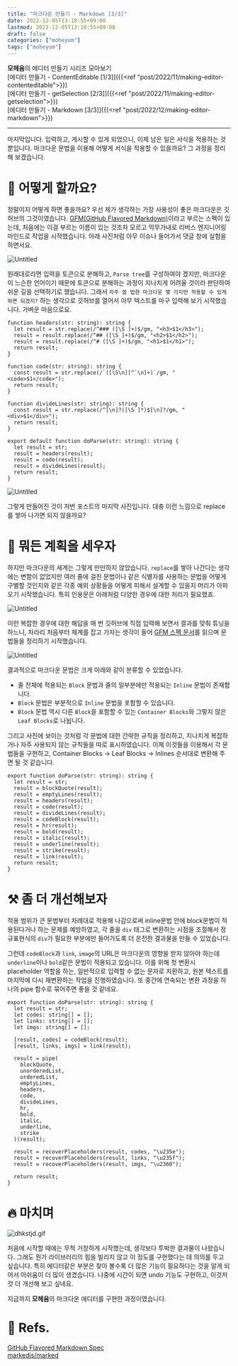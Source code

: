 ```yaml
---
title: "마크다운 만들기 - Markdown [3/3]"
date: 2022-12-05T13:18:55+09:00
lastmod: 2022-12-05T13:18:55+09:00
draft: false
categories: ["moheyum"]
tags: ["moheyum"]
---
```


**모헤윰**의 에디터 만들기 시리즈 모아보기  
[에디터 만들기 - ContentEditable [1/3]]({{<ref "post/2022/11/making-editor-contenteditable">}})  
[에디터 만들기 - getSelection [2/3]]({{<ref "post/2022/11/making-editor-getselection">}})  
[에디터 만들기 - Markdown [3/3]]({{<ref "post/2022/12/making-editor-markdown">}})

---

마지막입니다. 입력하고, 게시할 수 있게 되었으니, 이제 남은 일은 서식을 적용하는 것 뿐입니다. 마크다운 문법을 이용해 어떻게 서식을 적용할 수 있을까요? 그 과정을 정리해 보겠습니다.

# 🤷 어떻게 할까요?

정말이지 어떻게 하면 좋을까요? 우선 제가 생각하는 가장 사용성이 좋은 마크다운은 깃허브의 그것이였습니다. [GFM(GitHub Flavored Markdown)](https://github.github.com/gfm/)이라고 부르는 스펙이 있는데, 처음에는 이걸 부르는 이름이 있는 것조차 모르고 막무가내로 리버스 엔지니어링 마인드로 작업을 시작했습니다. 아래 사진처럼 아무 이슈나 들어가서 댓글 창에 실험을 하면서요.

![Untitled](/image/post/2022/12/making-editor-markdown/md_editor_3_01.png)

원래대로라면 입력을 토큰으로 분해하고, `Parse tree`를 구성하여야 겠지만, 마크다운이 느슨한 언어이기 때문에 토큰으로 분해하는 과정이 지나치게 어려울 것이라 판단하여 쉬운 길을 선택하기로 했습니다. 그래서 `자주 쓸 법한 마크다운 몇 가지만 적용할 수 있게 하면 되겠지?` 하는 생각으로 깃허브를 열어서 아무 텍스트를 마구 입력해 보기 시작했습니다. 가벼운 마음으로요.

```tsx
function headers(str: string): string {
  let result = str.replace(/^### ([\S ]+)$/gm, "<h3>$1</h3>");
  result = result.replace(/^## ([\S ]+)$/gm, "<h2>$1</h2>");
  result = result.replace(/^# ([\S ]+)$/gm, "<h1>$1</h1>");
  return result;
}

function code(str: string): string {
  const result = str.replace(/`([\S\n][^`\n]+)`/gm, "<code>$1</code>");
  return result;
}

function divideLines(str: string): string {
  const result = str.replace(/^[\n]?([\S ]*)$[\n]?/gm, "<div>$1</div>");
  return result;
}

export default function doParse(str: string): string {
  let result = str;
  result = headers(result);
  result = code(result);
  result = divideLines(result);
  return result;
}
```

![Untitled](/image/post/2022/12/making-editor-markdown/md_editor_3_02.png)

그렇게 만들어진 것이 저번 포스트의 마지막 사진입니다. 대충 이런 느낌으로 replace를 쌓아 나가면 되지 않을까요?

# 📝 뭐든 계획을 세우자

하지만 마크다운의 세계는 그렇게 만만하지 않았습니다. `replace`를 쌓아 나간다는 생각에는 변함이 없었지만 여러 줄에 걸친 문법이나 같은 식별자를 사용하는 문법을 어떻게 구별할 것인지와 같은 각종 예외 상황들을 어떻게 피해서 설계할 수 있을지 머리가 아파오기 시작했습니다. 특히 인용문은 아래처럼 다양한 경우에 대한 처리가 필요했죠.

![Untitled](/image/post/2022/12/making-editor-markdown/md_editor_3_03.png)

이런 복잡한 경우에 대한 해답을 매 번 깃허브에 직접 입력해 보면서 결과를 맞춰 튜닝을 하느니, 차라리 처음부터 체계를 잡고 가자는 생각이 들어 [GFM 스펙 문서](https://github.github.com/gfm/)를 읽으며 문법들을 정리하기 시작했습니다.

![Untitled](/image/post/2022/12/making-editor-markdown/md_editor_3_04.png)

결과적으로 마크다운 문법은 크게 아래와 같이 분류할 수 있었습니다.

- 줄 전체에 적용되는 `Block` 문법과 줄의 일부분에만 적용되는 `Inline` 문법이 존재합니다.
- `Block` 문법은 부분적으로 `Inline` 문법을 포함할 수 있습니다.
- `Block` 문법 역시 다른 `Block`을 포함할 수 있는 `Container Blocks`와 그렇지 않은 `Leaf Blocks`로 나뉩니다.

그리고 사진에 보이는 것처럼 각 문법에 대한 간략한 규칙을 정리하고, 지나치게 복잡하거나 자주 사용되지 않는 규칙들을 따로 표시하였습니다. 이제 이것들을 이용해서 각 문법들을 구현하고, Container Blocks → Leaf Blocks → Inlines 순서대로 변환해 주면 될 것 같습니다.

```tsx
export function doParse(str: string): string {
  let result = str;
  result = blockQuote(result);
  result = emptyLines(result);
  result = headers(result);
  result = code(result);
  result = divideLines(result);
  result = codeBlock(result);
  result = hr(result);
  result = bold(result);
  result = italic(result);
  result = underline(result);
  result = strike(result);
  result = link(result);
  return result;
}
```

# ⚒ 좀 더 개선해보자

적용 범위가 큰 문법부터 차례대로 적용해 나감으로써 inline문법 안에 block문법이 적용된다거나 하는 문제를 예방하였고, 각 줄을 `div` 태그로 변환하는 시점을 조절해서 정규표현식의 `div`가 필요한 부분에만 들어가도록 더 온전한 결과물을 만들 수 있었습니다.

그런데 `codeBlock`과 `link`, `image`의 URL은 마크다운의 영향을 받지 않아야 하는데 `underline`이나 `bold`같은 문법이 적용되고 있습니다. 이를 위해 첫 변환시 placeholder 역할을 하는, 일반적으로 입력할 수 없는 문자로 치환하고, 원본 텍스트를 마지막에 다시 재변환하는 작업을 진행하였습니다. 또 중간에 연속되는 변환 과정을 하나의 pipe 함수로 묶어주면 좋을 것 같네요.

```tsx
export function doParse(str: string): string {
  let result = str;
  let codes: string[] = [];
  let links: string[] = [];
  let imgs: string[] = [];

  [result, codes] = codeBlock(result);
  [result, links, imgs] = link(result);

  result = pipe(
    blockQuote,
    unorderedList,
    orderedList,
    emptyLines,
    headers,
    code,
    divideLines,
    hr,
    bold,
    italic,
    underline,
    strike
  )(result);

  result = recoverPlaceholders(result, codes, "\u235e");
  result = recoverPlaceholders(result, links, "\u235f");
  result = recoverPlaceholders(result, imgs, "\u2360");

  return result;
}
```

# 🔥 마치며

![dhkstjd.gif](/image/post/2022/12/making-editor-markdown/md_editor_3_05.gif)

처음에 시작할 때에는 무척 거창하게 시작했는데, 생각보다 투박한 결과물이 나왔습니다. 그래도 뭔가 라이브러리의 힘을 빌리지 않고 이 정도를 구현했다는 데 의의를 두고 싶습니다. 특히 에디터같은 부분은 찾아 볼수록 더 많은 기능이 필요하다는 것을 알게 되어서 아쉬움이 더 많이 생겼습니다. 나중에 시간이 되면 undo 기능도 구현하고, 이것저것 더 개선해 보고 싶네요.

지금까지 **모헤윰**의 마크다운 에디터를 구현한 과정이였습니다.

# 📖 Refs.

[GitHub Flavored Markdown Spec](https://github.github.com/gfm/)  
[markedjs/marked](https://github.com/markedjs/marked/tree/master/src)
